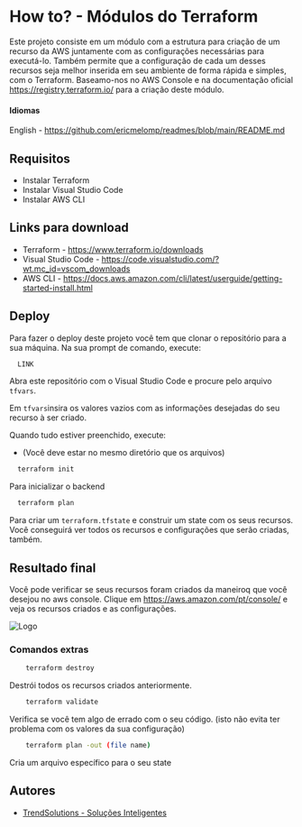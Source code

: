 # How to? - Módulos do Terraform

Este projeto consiste em um módulo com a estrutura para criação de um recurso da AWS juntamente com as configurações necessárias para executá-lo. Também permite que a configuração de cada um desses recursos seja melhor inserida em seu ambiente de forma rápida e simples, com o Terraform. Baseamo-nos no AWS Console e na documentação oficial https://registry.terraform.io/ para a criação deste módulo.

#### Idiomas

English - https://github.com/ericmelomp/readmes/blob/main/README.md

## Requisitos

- Instalar Terraform
- Instalar Visual Studio Code
- Instalar AWS CLI

## Links para download

- Terraform - https://www.terraform.io/downloads
- Visual Studio Code - https://code.visualstudio.com/?wt.mc_id=vscom_downloads
- AWS CLI - https://docs.aws.amazon.com/cli/latest/userguide/getting-started-install.html


## Deploy

Para fazer o deploy deste projeto você tem que clonar o repositório para a sua máquina. Na sua prompt de comando, execute:

```bash
  LINK
```
Abra este repositório com o Visual Studio Code e procure pelo arquivo `tfvars`.

Em `tfvars`insira os valores vazios com as informações desejadas do seu recurso à ser criado.

Quando tudo estiver preenchido, execute:
- (Você deve estar no mesmo diretório que os arquivos)

```bash
  terraform init
```

Para inicializar o backend

```bash
  terraform plan 
```

Para criar um `terraform.tfstate` e construir um state com os seus recursos. Você conseguirá ver todos os recursos e configurações que serão criadas, também.

## Resultado final

Você pode verificar se seus recursos foram criados da maneiroq que você desejou no aws console. Clique em https://aws.amazon.com/pt/console/ e veja os recursos criados e as configurações.

![Logo](https://fcortes.com.br/static/1fa99d7351e4f4c5b4313e933de57031/d9199/terraform_logo.png)

### Comandos extras

```bash
    terraform destroy
```

Destrói todos os recursos criados anteriormente.

```bash
    terraform validate
```

Verifica se você tem algo de errado com o seu código. (isto não evita ter problema com os valores da sua configuração)

```bash
    terraform plan -out (file name)
```

Cria um arquivo específico para o seu state
## Autores

- [TrendSolutions - Soluções Inteligentes](https://tsit.com.br/)